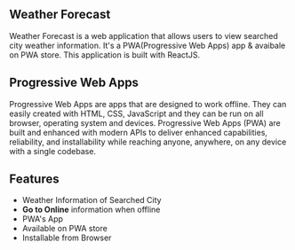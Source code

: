 ## Weather Forecast
Weather Forecast is a web application that allows users to view searched city weather information. It's a PWA(Progressive Web Apps) app & avaibale on PWA store. This application is built with ReactJS.

## Progressive Web Apps
Progressive Web Apps are apps that are designed to work offline. They can easily created with HTML, CSS, JavaScript and they can be run on all browser, operating system and devices. Progressive Web Apps (PWA) are built and enhanced with modern APIs to deliver enhanced capabilities, reliability, and installability while reaching anyone, anywhere, on any device with a single codebase.

## Features
- Weather Information of Searched City
- **Go to Online** information when offline
- PWA's App
- Available on PWA store
- Installable from Browser


